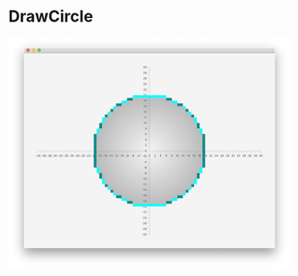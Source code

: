 # DrawCircle

![drawing result](Screen%20Shot%202020-03-24%20at%2011.10.03%20PM.png "Drawing circle result")
